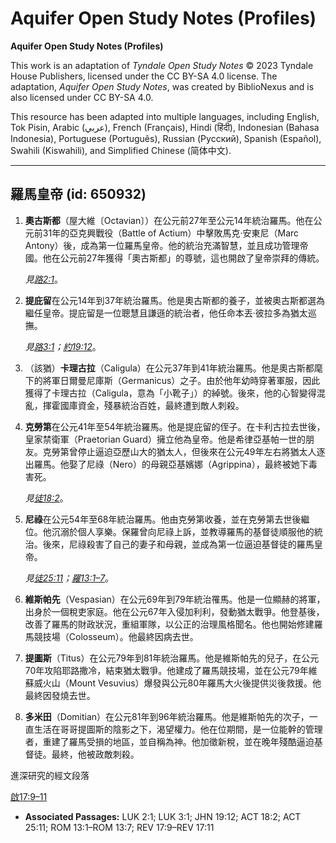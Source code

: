 # Aquifer Open Study Notes (Profiles)

**Aquifer Open Study Notes (Profiles)**

This work is an adaptation of *Tyndale Open Study Notes* © 2023 Tyndale House Publishers, licensed under the CC BY\-SA 4\.0 license. The adaptation, *Aquifer Open Study Notes*, was created by BiblioNexus and is also licensed under CC BY\-SA 4\.0\.

This resource has been adapted into multiple languages, including English, Tok Pisin, Arabic (عربي), French (Français), Hindi (हिंदी), Indonesian (Bahasa Indonesia), Portuguese (Português), Russian (Русский), Spanish (Español), Swahili (Kiswahili), and Simplified Chinese (简体中文).



--------------------------------

## 羅馬皇帝 (id: 650932)

1. **奧古斯都**（屋大維〔Octavian〕）在公元前27年至公元14年統治羅馬。他在公元前31年的亞克興戰役（Battle of Actium）中擊敗馬克·安東尼（Marc Antony）後，成為第一位羅馬皇帝。他的統治充滿智慧，並且成功管理帝國。他在公元前27年獲得「奧古斯都」的尊號，這也開啟了皇帝崇拜的傳統。

    *見*[*路2:1*](https://ref.ly/Luke2:1)。

2. **提庇留**在公元14年到37年統治羅馬。他是奧古斯都的養子，並被奧古斯都選為繼任皇帝。提庇留是一位聰慧且謙遜的統治者，他任命本丟·彼拉多為猶太巡撫。

    *見*[*路3:1*](https://ref.ly/Luke3:1)*；*[*約19:12*](https://ref.ly/John19:12)。

3. （該猶）**卡理古拉**（Caligula）在公元37年到41年統治羅馬。他是奧古斯都麾下的將軍日爾曼尼庫斯（Germanicus）之子。由於他年幼時穿著軍服，因此獲得了卡理古拉（Caligula，意為「小靴子」）的綽號。後來，他的心智變得混亂，揮霍國庫資金，殘暴統治百姓，最終遭到敵人刺殺。
4. **克勞第**在公元41年至54年統治羅馬。他是提庇留的侄子。在卡利古拉去世後，皇家禁衛軍（Praetorian Guard）擁立他為皇帝。他是希律亞基帕一世的朋友。克勞第曾停止逼迫亞歷山大的猶太人，但後來在公元49年左右將猶太人逐出羅馬。他娶了尼祿（Nero）的母親亞基嬪娜（Agrippina），最終被她下毒害死。

    *見*[*徒18:2*](https://ref.ly/Acts18:2)。

5. **尼祿**在公元54年至68年統治羅馬。他由克勞第收養，並在克勞第去世後繼位。他沉溺於個人享樂。保羅曾向尼祿上訴，並教導羅馬的基督徒順服他的統治。後來，尼祿殺害了自己的妻子和母親，並成為第一位逼迫基督徒的羅馬皇帝。

    *見*[*徒25:11*](https://ref.ly/Acts25:11)*；*[*羅13:1–7*](https://ref.ly/Rom13:1-Rom13:7)。

6. **維斯帕先**（Vespasian）在公元69年到79年統治罹馬。他是一位顯赫的將軍，出身於一個稅吏家庭。他在公元67年入侵加利利，發動猶太戰爭。他登基後，改善了羅馬的財政狀況，重組軍隊，以公正的治理風格聞名。他也開始修建羅馬競技場（Colosseum）。他最終因病去世。
7. **提圖斯**（Titus）在公元79年到81年統治羅馬。他是維斯帕先的兒子，在公元70年攻陷耶路撒冷，結束猶太戰爭。他建成了羅馬競技場，並在公元79年維蘇威火山（Mount Vesuvius）爆發與公元80年羅馬大火後提供災後救援。他最終因發燒去世。
8. **多米田**（Domitian）在公元81年到96年統治羅馬。他是維斯帕先的次子，一直生活在哥哥提圖斯的陰影之下，渴望權力。他在位期間，是一位能幹的管理者，重建了羅馬受損的地區，並自稱為神。他加徵新稅，並在晚年殘酷逼迫基督徒。最終，他被政敵刺殺。

進深研究的經文段落

[啟17:9–11](https://ref.ly/Rev17:9-Rev17:11)

* **Associated Passages:** LUK 2:1; LUK 3:1; JHN 19:12; ACT 18:2; ACT 25:11; ROM 13:1–ROM 13:7; REV 17:9–REV 17:11

